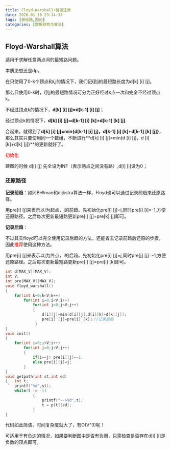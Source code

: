 ```yaml
---
title: Floyd-Warshall+路径还原
date: 2020-01-16 23:14:33
tags: [最短路,图论]
categories: [数据结构与算法]
---
```


## Floyd-Warshall算法

适用于求解任意两点间的最短路问题。

本质思想还是dp。

在只使用了0-k个顶点和i,j的情况下，我们记i到j的最短路长度为d[k] [i] [j]。

那么只使用0-k时，i到j的最短路情况可分为正好经过k点一次和完全不经过顶点k。

不经过顶点k的情况下，**d[k] [i] [j]=d[k-1] [i] [j]**；

经过顶点k的情况下，**d[k] [i] [j]=d[k-1] [i] [k]+d[k-1] [k] [j]**.

合起来，就得到了**d[k] [i] [j]=min{d[k-1] [i] [j]，d[k-1] [i] [k]+d[k-1] [k] [j]}**，那么其实只要使用同一个数组，不断进行**d[k] [i] [j]=min{d [i] [j]，d [i] [k]+d[k] [j]}**的更新就好了。

<font color=red>初始化</font>

建图的时候 d[i] [j] 先全设为INF（表示两点之间没有路）,d[i] [i]设为0；

### **还原路径**

**记录前趋**：如同Bellman和dijkstra算法一样，Floyd也可以通过记录前趋来还原路径。

用pre[i] [j]来表示以i为起点，j的前趋。先初始化pre[i] [j]=i,同时pre[i] [i]=-1,方便还原路径。之后每次更新最短路更新pre[i] [j]=pre[k] [j]即可。

**记录后趋**：

不过其实floyd可以完全使用记录后趋的方法，还能省去记录前趋后还原的步骤，因此<font color=red>推荐</font>使用这种方法。

用pre[i] [j]来表示以j为终点，i的后趋。先初始化pre[i] [j]=j,同时pre[j] [j]=-1,方便还原路径。之后每次更新最短路更新pre[i] [j]=pre[i] [k]即可。

```c++
int d[MAX_V][MAX_V];
int V;
int pre[MAX_V][MAX_V];
void floyd_warshall()
{	
    for(int k=0;k<V;k++)
        for(int i=0;i<V;i++)
            for(int j=0;j<V;j++)
            {
                d[i][j]=min(d[i][j],d[i][k]+d[k][j]);
                pre[i] [j]=pre[i] [k]；//记录后趋
             }
}
void init()
{
    for(int i=0;i<V;i++)
        for(int j=0;j<V;j++)
        {
            if(i==j) pre[i][j]=-1;
            else pre[i][j]=j;
        }
}
void getpath(int st,int ed)
{	int t;
 `	printf("%d",st);
    while(t != -1)
            {
                printf("-->%d",t);
                t = p[t][ed];
            }
}
```

代码如此简洁，时间复杂度就大了，有O(V^3)呢！

可适用于有负边的情况，如果要判断图中是否有负圈，只需检查是否存在d[i] [i]是负数的顶点即可。
